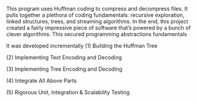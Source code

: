 This program uses Huffman coding to compress and decompress files. It pulls together a plethora of coding fundamentals: recursive exploration, linked structures, trees, and streaming algorithms. In the end, this project created a fairly impressive piece of software that’s powered by a bunch of clever algorithms. This secured programming abstractions fundamentals 

It was developed incrementally
(1) Building the Huffman Tree

(2) Implementing Text Encoding and Decoding

(3) Implementing Tree Encoding and Decoding

(4) Integrate All Above Parts

(5) Rigorous Unit, Integration & Scalability Testing
